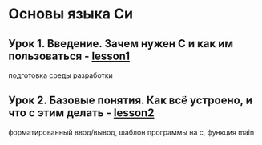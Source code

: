 # Основы языка Си

## Урок 1. Введение. Зачем нужен С и как им пользоваться - [lesson1](lesson1)
подготовка среды разработки

## Урок 2. Базовые понятия. Как всё устроено, и что с этим делать - [lesson2](lesson2)
форматированный ввод/вывод, шаблон программы на с, функция main